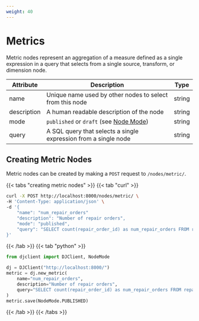 ```yaml
---
weight: 40
---
```


# Metrics

Metric nodes represent an aggregation of a measure defined as a single expression in a query that selects from
a single source, transform, or dimension node.

| Attribute   | Description                                                                                 | Type   |
|-------------|---------------------------------------------------------------------------------------------|--------|
| name        | Unique name used by other nodes to select from this node                                    | string |
| description | A human readable description of the node                                                    | string |
| mode        | `published` or `draft` (see [Node Mode](../../../dj-concepts/node-dependencies/#node-mode)) | string |
| query       | A SQL query that selects a single expression from a single node                             | string |

## Creating Metric Nodes

Metric nodes can be created by making a `POST` request to `/nodes/metric/`.

{{< tabs "creating metric nodes" >}}
{{< tab "curl" >}}
```sh
curl -X POST http://localhost:8000/nodes/metric/ \
-H 'Content-Type: application/json' \
-d '{
    "name": "num_repair_orders"
    "description": "Number of repair orders",
    "mode": "published",
    "query": "SELECT count(repair_order_id) as num_repair_orders FROM repair_orders"
}'
```
{{< /tab >}}
{{< tab "python" >}}
```py
from djclient import DJClient, NodeMode

dj = DJClient("http://localhost:8000/")
metric = dj.new_metric(
    name="num_repair_orders",
    description="Number of repair orders",
    query="SELECT count(repair_order_id) as num_repair_orders FROM repair_orders",
)
metric.save(NodeMode.PUBLISHED)
```
{{< /tab >}}
{{< /tabs >}}
